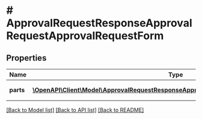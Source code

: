 # # ApprovalRequestResponseApprovalRequestApprovalRequestForm

## Properties

Name | Type | Description | Notes
------------ | ------------- | ------------- | -------------
**parts** | [**\OpenAPI\Client\Model\ApprovalRequestResponseApprovalRequestApprovalRequestFormParts[]**](ApprovalRequestResponseApprovalRequestApprovalRequestFormParts.md) | 申請フォームの項目 |

[[Back to Model list]](../../README.md#models) [[Back to API list]](../../README.md#endpoints) [[Back to README]](../../README.md)
